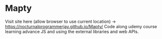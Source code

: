 # Mapty
Visit site here (allow browser to use current location) -> https://nocturnalprogrammerjay.github.io/Mapty/
Code along udemy course learning advance JS and using the external libraries and web APIs.
